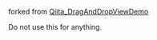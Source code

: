 forked from [Qiita_DragAndDropViewDemo](https://qiita.com/IKEH/items/1cdf51591be506c3f74b)

Do not use this for anything.

